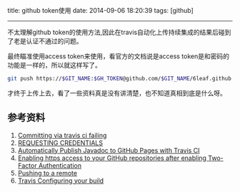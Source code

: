 title: github token使用
date: 2014-09-06 18:20:39
tags: [github]

---

不太理解github token的使用方法,因此在travis自动化上传持续集成的结果后碰到了老是认证不通过的问题。


最终瞄准使用access token来使用，看官方的文档说是access token是和密码的功能是一样的，所以就这样写了。

``` bash
git push https://$GIT_NAME:$GH_TOKEN@github.com/$GIT_NAME/6leaf.github.io.git HEAD:master
```
才终于上传上去，看了一些资料真是没有讲清楚，也不知道真相到底是什么呀。

<!--more-->

## 参考资料
1. [Committing via travis ci failing](http://stackoverflow.com/questions/18027115/committing-via-travis-ci-failing)
2. [REQUESTING CREDENTIALS](http://git-scm.com/docs/gitcredentials.html)
3. [Automatically Publish Javadoc to GitHub Pages with Travis CI](http://benlimmer.com/2013/12/26/automatically-publish-javadoc-to-gh-pages-with-travis-ci/)
4. [Enabling https access to your GitHub repositories after enabling Two-Factor Authentication](http://blog.apericore.com/enabling-https-access-to-your-github-repositories-after-enabling-two-factor-authentication/)
5. [Pushing to a remote](https://help.github.com/articles/pushing-to-a-remote#what-can-i-push-to)
6. [Travis Configuring your build](http://docs.travis-ci.com/user/build-configuration/)



